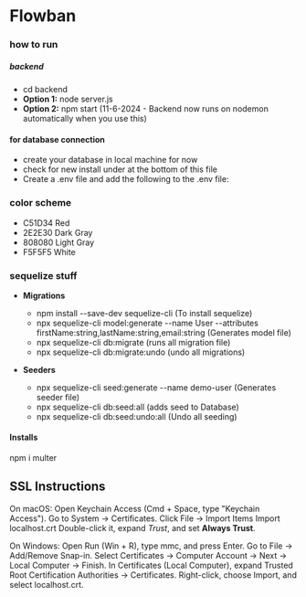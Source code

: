 # Flowban

### how to run 
##### backend
- cd backend
- **Option 1:** node server.js
- **Option 2:** npm start (11-6-2024 - Backend now runs on nodemon automatically when you use this)
#### for database connection
- create your database in local machine for now
- check for new install under at the bottom of this file
- Create a .env file and add the following to the .env file:


### color scheme
- C51D34 Red
- 2E2E30 Dark Gray
- 808080 Light Gray
- F5F5F5 White

### sequelize stuff

- **Migrations**
  - npm install --save-dev sequelize-cli (To install sequelize)
  - npx sequelize-cli model:generate --name User --attributes firstName:string,lastName:string,email:string (Generates model file)
  - npx sequelize-cli db:migrate (runs all migration file)
  - npx sequelize-cli db:migrate:undo (undo all migrations)

- **Seeders**
  - npx sequelize-cli seed:generate --name demo-user (Generates seeder file)
  - npx sequelize-cli db:seed:all (adds seed to Database)
  - npx sequelize-cli db:seed:undo:all (Undo all seeding)


#### Installs
npm i multer 

## SSL Instructions
On macOS:
    Open Keychain Access (Cmd + Space, type "Keychain Access").
    Go to System → Certificates.
    Click File → Import Items
    Import localhost.crt
    Double-click it, expand *Trust*, and set **Always Trust**.

On Windows:
    Open Run (Win + R), type mmc, and press Enter.
    Go to File → Add/Remove Snap-in.
    Select Certificates → Computer Account → Next → Local Computer → Finish.
    In Certificates (Local Computer), expand Trusted Root Certification Authorities → Certificates.
    Right-click, choose Import, and select localhost.crt.
